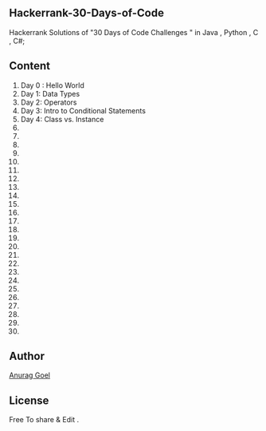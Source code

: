 ## Hackerrank-30-Days-of-Code
Hackerrank Solutions of  "30 Days of Code Challenges " in Java , Python , C , C#;

## Content
1. Day 0 : Hello World
2. Day 1: Data Types
3. Day 2: Operators
4. Day 3: Intro to Conditional Statements
5. Day 4: Class vs. Instance
6.
7.
8.
9.
10.
11.
12.
13.
14.
15.
16.
17.
18.
19.
20.
21.
22.
23.
24.
25.
26.
27.
28.
29.
30.

## Author
[Anurag Goel](http://www.anuraggoel.in)

## License
Free To share & Edit .
